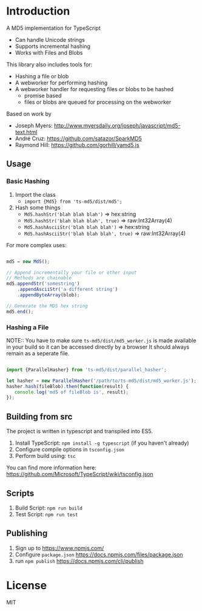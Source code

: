 # Introduction

A MD5 implementation for TypeScript

* Can handle Unicode strings
* Supports incremental hashing
* Works with Files and Blobs

This library also includes tools for:

* Hashing a file or blob
* A webworker for performing hashing
* A webworker handler for requesting files or blobs to be hashed
     * promise based
     * files or blobs are queued for processing on the webworker


Based on work by

* Joseph Myers: http://www.myersdaily.org/joseph/javascript/md5-text.html
* André Cruz: https://github.com/satazor/SparkMD5
* Raymond Hill: https://github.com/gorhill/yamd5.js


## Usage

### Basic Hashing

1. Import the class
     * `import {Md5} from 'ts-md5/dist/md5';`
2. Hash some things
     * `Md5.hashStr('blah blah blah')` => hex:string
     * `Md5.hashStr('blah blah blah', true)` => raw:Int32Array(4)
     * `Md5.hashAsciiStr('blah blah blah')` => hex:string
     * `Md5.hashAsciiStr('blah blah blah', true)` => raw:Int32Array(4)

For more complex uses:

```typescript

md5 = new Md5();

// Append incrementally your file or other input
// Methods are chainable
md5.appendStr('somestring')
    .appendAsciiStr('a different string')
    .appendByteArray(blob);

// Generate the MD5 hex string
md5.end();

```


### Hashing a File

NOTE:: You have to make sure `ts-md5/dist/md5_worker.js` is made available in your build so it can be accessed directly by a browser
It should always remain as a seperate file.

```typescript

import {ParallelHasher} from 'ts-md5/dist/parallel_hasher';

let hasher = new ParallelHasher('/path/to/ts-md5/dist/md5_worker.js');
hasher.hash(fileBlob).then(function(result) {
   console.log('md5 of fileBlob is', result);
});

```


## Building from src

The project is written in typescript and transpiled into ES5.

1. Install TypeScript: `npm install -g typescript` (if you haven't already)
2. Configure compile options in `tsconfig.json`
3. Perform build using: `tsc`

You can find more information here: https://github.com/Microsoft/TypeScript/wiki/tsconfig.json

## Scripts

1. Build Script: `npm run build`
2. Test Script: `npm run test`


## Publishing

1. Sign up to https://www.npmjs.com/
2. Configure `package.json` https://docs.npmjs.com/files/package.json
3. run `npm publish` https://docs.npmjs.com/cli/publish


# License

MIT

